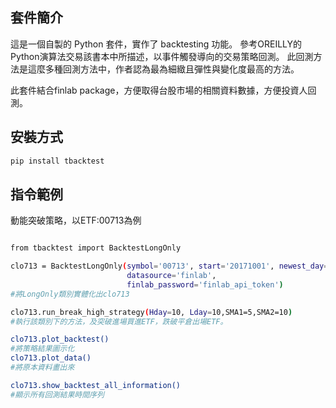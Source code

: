 ## 套件簡介

這是一個自製的 Python 套件，實作了 backtesting 功能。
參考OREILLY的Python演算法交易該書本中所描述，以事件觸發導向的交易策略回測。
此回測方法是這麼多種回測方法中，作者認為最為細緻且彈性與變化度最高的方法。

此套件結合finlab package，方便取得台股市場的相關資料數據，方便投資人回測。


## 安裝方式

```bash
pip install tbacktest
```

## 指令範例

動能突破策略，以ETF:00713為例

```bash

from tbacktest import BacktestLongOnly

clo713 = BacktestLongOnly(symbol='00713', start='20171001', newest_day='20250512',amount=1000000,
                          datasource='finlab',
                          finlab_password='finlab_api_token')
#將LongOnly類別實體化出clo713

clo713.run_break_high_strategy(Hday=10, Lday=10,SMA1=5,SMA2=10)
#執行該類別下的方法，及突破進場買進ETF，跌破平倉出場ETF。

clo713.plot_backtest()  
#將策略結果圖示化
clo713.plot_data()
#將原本資料畫出來

clo713.show_backtest_all_information()
#顯示所有回測結果時間序列
```

